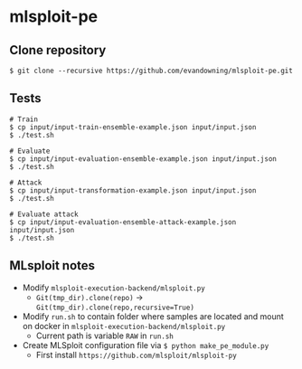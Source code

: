 # mlsploit-pe

## Clone repository
```
$ git clone --recursive https://github.com/evandowning/mlsploit-pe.git
```

## Tests
```
# Train
$ cp input/input-train-ensemble-example.json input/input.json
$ ./test.sh

# Evaluate
$ cp input/input-evaluation-ensemble-example.json input/input.json
$ ./test.sh

# Attack
$ cp input/input-transformation-example.json input/input.json
$ ./test.sh

# Evaluate attack
$ cp input/input-evaluation-ensemble-attack-example.json input/input.json
$ ./test.sh
```

## MLsploit notes
  * Modify `mlsploit-execution-backend/mlsploit.py`
    * `Git(tmp_dir).clone(repo)` -> `Git(tmp_dir).clone(repo,recursive=True)`
  * Modify `run.sh` to contain folder where samples are located and mount on docker in `mlsploit-execution-backend/mlsploit.py`
    * Current path is variable `RAW` in `run.sh`
  * Create MLSploit configuration file via `$ python make_pe_module.py`
    * First install `https://github.com/mlsploit/mlsploit-py`
